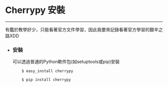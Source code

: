 # Cherrypy 安裝
******
有鑑於教學好少，只能看著官方文件學習，因此我要來記錄看著官方學習的艱辛之路XDD  
+ ### 安裝
	可以透過普通的Python軟件包(如setuptools或pip)安裝
	```
		$ easy_install cherrypy
	```
	```
		$ pip install cherrypy
	```

